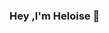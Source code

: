 ### Hey ,I'm Heloise 👋

<!--
**heloise-viegas/heloise-viegas** is a ✨ _special_ ✨ repository because its `README.md` (this file) appears on your GitHub profile.

Here are some ideas to get you started:

 🔭 I’m currently working on To Do App
- 🌱 I’m currently learning Flutter
- 👯 I’m looking to collaborate on beginner friendly flutter projects
- 🤔 I’m looking for help with building apps using flutter
- 💬 Ask me about 
- 📫 How to reach me: heloisereinaviegas2gmail.com
- 😄 Pronouns: She
- ⚡ Fun fact: ...
